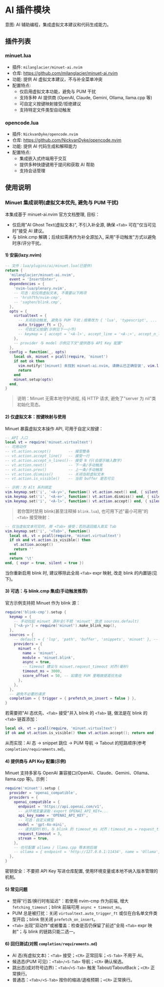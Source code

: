 # AI 插件模块

意图: AI 辅助编程，集成虚拟文本建议和代码生成能力。

## 插件列表

### minuet.lua
- 插件: `milanglacier/minuet-ai.nvim`
- 仓库: https://github.com/milanglacier/minuet-ai.nvim
- 功能: 提供 AI 虚拟文本建议，不与补全菜单冲突
- 配置特点:
  - 仅启用虚拟文本功能，避免与 PUM 干扰
  - 支持多种 AI 提供商 (OpenAI, Claude, Gemini, Ollama, llama.cpp 等)
  - 可自定义按键映射接受/拒绝建议
  - 支持特定文件类型自动触发

### opencode.lua
- 插件: `NickvanDyke/opencode.nvim`
- 仓库: https://github.com/NickvanDyke/opencode.nvim
- 功能: 提供 AI 代码生成和解释能力
- 配置特点:
  - 集成嵌入式终端用于交互
  - 提供多种快捷键用于提问和获取 AI 帮助
  - 支持会话管理

## 使用说明

### Minuet 集成说明(虚拟文本优先, 避免与 PUM 干扰)

本集成基于 minuet-ai.nvim 官方文档整理, 目标：
- 仅启用"AI Ghost Text(虚拟文本)", 不引入补全源, 确保 `<Tab>` 可在"仅当可见时"接受 AI 建议。
- 与 blink.cmp 解耦；后续如需再作为补全源加入, 采用"手动触发"方式以避免时序/评分干扰。

#### 1) 安装(lazy.nvim)

```lua
-- 文件：lua/plugins/ai/minuet.lua(已提供)
return {
  'milanglacier/minuet-ai.nvim',
  event = 'InsertEnter',
  dependencies = {
    'nvim-lua/plenary.nvim',
    -- 可选：如仅用虚拟文本, 不需要以下两项
    -- 'hrsh7th/nvim-cmp',
    -- 'saghen/blink.cmp',
  },
  opts = {
    virtualtext = {
      -- 关闭自动触发, 避免与 PUM 干扰；按需改为 { 'lua', 'typescript', ... }
      auto_trigger_ft = {},
      -- 可自定义按键(示例见下一小节)
      -- keymap = { accept = '<A-l>', accept_line = '<A-;>', accept_n_lines = '<A-\'>' }
    },
    -- provider 与 model 示例见下文"提供商与 API Key 配置"
  },
  config = function(_, opts)
    local ok, minuet = pcall(require, 'minuet')
    if not ok then
      vim.notify('[minuet] 未找到 minuet-ai.nvim, 请确认已正确安装', vim.log.levels.WARN)
      return
    end
    minuet.setup(opts)
  end,
}
```

> 说明：Minuet 无需本地守护进程, 纯 HTTP 请求, 避免了"server 为 nil"类初始化竞态。

#### 2) 仅虚拟文本：按键映射与使用

Minuet 暴露虚拟文本操作 API, 可用于自定义按键：

```lua
-- API 入口
local vt = require('minuet.virtualtext')
-- 可用动作
-- vt.action.accept()        -- 接受整条
-- vt.action.accept_line()   -- 接受一行
-- vt.action.accept_n_lines()-- 接受 N 行(会提示输入数字)
-- vt.action.next()          -- 下一条/手动触发
-- vt.action.prev()          -- 上一条/手动触发
-- vt.action.dismiss()       -- 关闭当前虚拟文本
-- vt.action.is_visible()    -- 当前 buffer 是否可见

-- 示例：为 Alt 系列绑定
vim.keymap.set('i', '<A-y>', function() vt.action.next() end, { silent = true })
vim.keymap.set('i', '<A-e>', function() vt.action.dismiss() end, { silent = true })
vim.keymap.set('i', '<A-l>', function() vt.action.accept() end, { silent = true })
```

> 若你暂时禁用 blink(甚至注释掉 `blink.lua`), 也可用下述"最小可用"的 `<Tab>` 接受映射：

```lua
-- 仅当虚拟文本可见时, 用 <Tab> 接受；否则退回插入真实 Tab
vim.keymap.set('i', '<Tab>', function()
  local ok, vt = pcall(require, 'minuet.virtualtext')
  if ok and vt.action.is_visible() then
    vt.action.accept()
    return ''
  end
  return '\t'
end, { expr = true, silent = true })
```

当你重新启用 blink 时, 建议移除此全局 `<Tab>` expr 映射, 改走 blink 的内置链(见下)。

#### 3) 可选：与 blink.cmp 集成(手动触发推荐)

官方示例支持把 Minuet 作为 blink 源：

```lua
require('blink-cmp').setup {
  keymap = {
    -- 手动拉起 minuet 源补全(不把 'minuet' 放进 sources.default)
    ['<A-y>'] = require('minuet').make_blink_map(),
  },
  sources = {
    -- default = { 'lsp', 'path', 'buffer', 'snippets', 'minuet' }, -- 不推荐直接加在 default
    providers = {
      minuet = {
        name = 'minuet',
        module = 'minuet.blink',
        async = true,
        -- timeout 建议与 minuet.request_timeout 对齐(毫秒)
        timeout_ms = 3000,
        score_offset = 50, -- 如需在 PUM 里略微提高优先级
      },
    },
  },
  -- 避免不必要的请求
  completion = { trigger = { prefetch_on_insert = false } },
}
```

若需要把"AI 态优先、`<Tab>` 接受"并入 blink 的 `<Tab>` 链, 做法是在 blink 的 `<Tab>` 链首添加：

```lua
local ok, vt = pcall(require, 'minuet.virtualtext')
if ok and vt.action.is_visible() then vt.action.accept(); return end
```

从而实现：AI 态 → snippet 跳位 → PUM 导航 → Tabout 的短路顺序(参考 `completion/requirements.md`)。

#### 4) 提供商与 API Key 配置(示例)

Minuet 支持多家与 OpenAI 兼容接口(OpenAI、Claude、Gemini、Ollama、llama.cpp 等)。示例：

```lua
require('minuet').setup {
  provider = 'openai_compatible',
  providers = {
    openai_compatible = {
      endpoint = 'https://api.openai.com/v1',
      -- 从环境变量读取：export OPENAI_API_KEY=...
      api_key_name = 'OPENAI_API_KEY',
      -- 可选：自定义模型
      model = 'gpt-4o-mini',
      -- 请求超时(秒)。与 blink 的 timeout_ms 对齐：timeout_ms = request_timeout * 1000
      request_timeout = 3,
      stream = true,
    },
    -- 也可配置 ollama / llama.cpp 等本地后端
    -- ollama = { endpoint = 'http://127.0.0.1:11434', name = 'Ollama', model = 'qwen2.5-coder:7b' },
  },
}
```

密钥安全：不要把 API Key 写进仓库配置, 使用环境变量或本地不纳入版本管理的机制。

#### 5) 常见问题

- 觉得"行首/换行时有延迟"：若使用 nvim-cmp 作为前端, 增大 `fetching_timeout`；blink 前端可用 `async + timeout_ms`。
- PUM 总是被打扰：关闭 `virtualtext.auto_trigger_ft` 或仅在白名单文件类型开启；blink 侧关闭 `prefetch_on_insert`。
- `<Tab>` 出现"双动作"或被覆盖：检查是否仍保留了前述"全局 `<Tab>` expr 映射"；与 blink 的链路只能二选一。

#### 6) 回归测试(对照 `completion/requirements.md`)

- AI 态(有虚拟文本)：`<Tab>` 接受；`<CR>` 正常回车；`<S-Tab>` 不用于 AI。
- 候选态(PUM 可见)：`<Tab>/<S-Tab>` 导航；`<CR>` 确认候选。
- 跳出态(成对符号边界)：`<Tab>`/`<S-Tab>` 触发 Tabout/TaboutBack；`<CR>` 正常换行。
- 普通态：`<Tab>/<S-Tab>` 按你的缩进/退格预期；`<CR>` 正常换行。